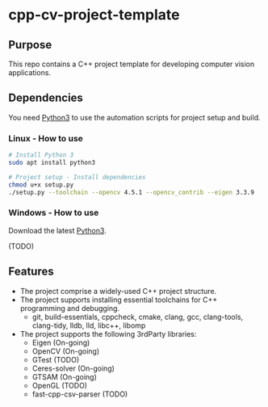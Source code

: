 # cpp-cv-project-template

## Purpose

This repo contains a C++ project template for developing computer vision applications.

## Dependencies

You need [Python3](https://www.python.org/) to use the automation scripts for project setup and build.

### Linux - How to use

```bash
# Install Python 3
sudo apt install python3

# Project setup - Install dependencies
chmod u+x setup.py
./setup.py --toolchain --opencv 4.5.1 --opencv_contrib --eigen 3.3.9

```

### Windows - How to use

Download the latest [Python3](https://www.python.org/downloads/windows/).

(TODO)

## Features

- The project comprise a widely-used C++ project structure.
- The project supports installing essential toolchains for C++ programming and debugging.
   - git, build-essentials, cppcheck, cmake, clang, gcc, clang-tools, clang-tidy, lldb, lld, libc++, libomp
- The project supports the following 3rdParty libraries:
   - Eigen (On-going)
   - OpenCV (On-going)
   - GTest (TODO)
   - Ceres-solver (On-going)
   - GTSAM (On-going)
   - OpenGL (TODO)
   - fast-cpp-csv-parser (TODO)

